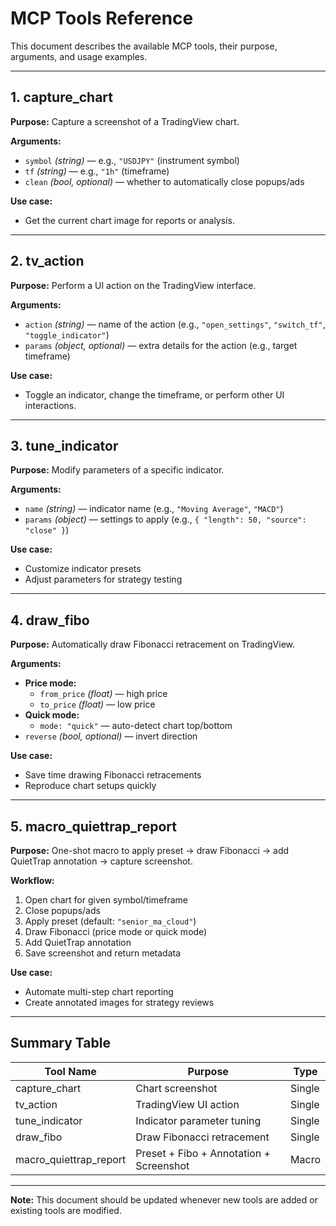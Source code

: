 # MCP Tools Reference

This document describes the available MCP tools, their purpose, arguments, and usage examples.

---

## 1. capture_chart
**Purpose:** Capture a screenshot of a TradingView chart.

**Arguments:**
- `symbol` *(string)* — e.g., `"USDJPY"` (instrument symbol)
- `tf` *(string)* — e.g., `"1h"` (timeframe)
- `clean` *(bool, optional)* — whether to automatically close popups/ads

**Use case:**  
- Get the current chart image for reports or analysis.

---

## 2. tv_action
**Purpose:** Perform a UI action on the TradingView interface.

**Arguments:**
- `action` *(string)* — name of the action (e.g., `"open_settings"`, `"switch_tf"`, `"toggle_indicator"`)
- `params` *(object, optional)* — extra details for the action (e.g., target timeframe)

**Use case:**  
- Toggle an indicator, change the timeframe, or perform other UI interactions.

---

## 3. tune_indicator
**Purpose:** Modify parameters of a specific indicator.

**Arguments:**
- `name` *(string)* — indicator name (e.g., `"Moving Average"`, `"MACD"`)
- `params` *(object)* — settings to apply (e.g., `{ "length": 50, "source": "close" }`)

**Use case:**  
- Customize indicator presets
- Adjust parameters for strategy testing

---

## 4. draw_fibo
**Purpose:** Automatically draw Fibonacci retracement on TradingView.

**Arguments:**
- **Price mode:**
  - `from_price` *(float)* — high price
  - `to_price` *(float)* — low price
- **Quick mode:**
  - `mode: "quick"` — auto-detect chart top/bottom
- `reverse` *(bool, optional)* — invert direction

**Use case:**  
- Save time drawing Fibonacci retracements
- Reproduce chart setups quickly

---

## 5. macro_quiettrap_report
**Purpose:** One-shot macro to apply preset → draw Fibonacci → add QuietTrap annotation → capture screenshot.

**Workflow:**
1. Open chart for given symbol/timeframe
2. Close popups/ads
3. Apply preset (default: `"senior_ma_cloud"`)
4. Draw Fibonacci (price mode or quick mode)
5. Add QuietTrap annotation
6. Save screenshot and return metadata

**Use case:**  
- Automate multi-step chart reporting
- Create annotated images for strategy reviews

---

## Summary Table

| Tool Name              | Purpose                                | Type   |
|------------------------|----------------------------------------|--------|
| capture_chart          | Chart screenshot                       | Single |
| tv_action              | TradingView UI action                  | Single |
| tune_indicator         | Indicator parameter tuning             | Single |
| draw_fibo              | Draw Fibonacci retracement             | Single |
| macro_quiettrap_report | Preset + Fibo + Annotation + Screenshot| Macro  |

---

**Note:** This document should be updated whenever new tools are added or existing tools are modified.
